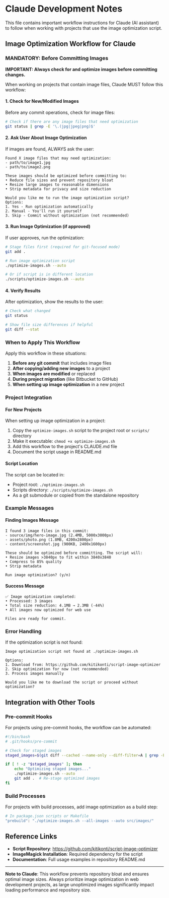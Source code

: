# Claude Development Notes

This file contains important workflow instructions for Claude (AI assistant) to follow when working with projects that use the image optimization script.

## Image Optimization Workflow for Claude

### MANDATORY: Before Committing Images

**IMPORTANT: Always check for and optimize images before committing changes.**

When working on projects that contain image files, Claude MUST follow this workflow:

#### 1. Check for New/Modified Images

Before any commit operations, check for image files:

```bash
# Check if there are any image files that need optimization
git status | grep -E '\.(jpg|jpeg|png)$'
```

#### 2. Ask User About Image Optimization

If images are found, ALWAYS ask the user:

```
Found X image files that may need optimization:
- path/to/image1.jpg
- path/to/image2.png

These images should be optimized before committing to:
• Reduce file sizes and prevent repository bloat
• Resize large images to reasonable dimensions
• Strip metadata for privacy and size reduction

Would you like me to run the image optimization script?
Options:
1. Yes - Run optimization automatically
2. Manual - You'll run it yourself
3. Skip - Commit without optimization (not recommended)
```

#### 3. Run Image Optimization (if approved)

If user approves, run the optimization:

```bash
# Stage files first (required for git-focused mode)
git add .

# Run image optimization script
./optimize-images.sh --auto

# Or if script is in different location
./scripts/optimize-images.sh --auto
```

#### 4. Verify Results

After optimization, show the results to the user:

```bash
# Check what changed
git status

# Show file size differences if helpful
git diff --stat
```

### When to Apply This Workflow

Apply this workflow in these situations:

1. **Before any git commit** that includes image files
2. **After copying/adding new images** to a project
3. **When images are modified** or replaced
4. **During project migration** (like Bitbucket to GitHub)
5. **When setting up image optimization** in a new project

### Project Integration

#### For New Projects

When setting up image optimization in a project:

1. Copy the `optimize-images.sh` script to the project root or `scripts/` directory
2. Make it executable: `chmod +x optimize-images.sh`
3. Add this workflow to the project's CLAUDE.md file
4. Document the script usage in README.md

#### Script Location

The script can be located in:
- Project root: `./optimize-images.sh`
- Scripts directory: `./scripts/optimize-images.sh`
- As a git submodule or copied from the standalone repository

### Example Messages

#### Finding Images Message
```
I found 3 image files in this commit:
- source/img/hero-image.jpg (2.4MB, 5000x3000px)
- assets/photo.png (1.8MB, 4200x2800px)  
- content/screenshot.jpg (900KB, 2400x1600px)

These should be optimized before committing. The script will:
• Resize images >3840px to fit within 3840x3840
• Compress to 85% quality
• Strip metadata

Run image optimization? (y/n)
```

#### Success Message
```
✅ Image optimization completed:
• Processed: 3 images
• Total size reduction: 4.1MB → 2.3MB (-44%)
• All images now optimized for web use

Files are ready for commit.
```

### Error Handling

If the optimization script is not found:

```
Image optimization script not found at ./optimize-images.sh

Options:
1. Download from: https://github.com/kitikonti/script-image-optimizer
2. Skip optimization for now (not recommended)
3. Process images manually

Would you like me to download the script or proceed without optimization?
```

## Integration with Other Tools

### Pre-commit Hooks

For projects using pre-commit hooks, the workflow can be automated:

```bash
#!/bin/bash
# .git/hooks/pre-commit

# Check for staged images
staged_images=$(git diff --cached --name-only --diff-filter=A | grep -E '\\.(jpg|jpeg|png)$')

if [ ! -z "$staged_images" ]; then
    echo "Optimizing staged images..."
    ./optimize-images.sh --auto
    git add .  # Re-stage optimized images
fi
```

### Build Processes

For projects with build processes, add image optimization as a build step:

```bash
# In package.json scripts or Makefile
"prebuild": "./optimize-images.sh --all-images --auto src/images/"
```

## Reference Links

- **Script Repository**: https://github.com/kitikonti/script-image-optimizer
- **ImageMagick Installation**: Required dependency for the script
- **Documentation**: Full usage examples in repository README.md

---

**Note to Claude**: This workflow prevents repository bloat and ensures optimal image sizes. Always prioritize image optimization in web development projects, as large unoptimized images significantly impact loading performance and repository size.